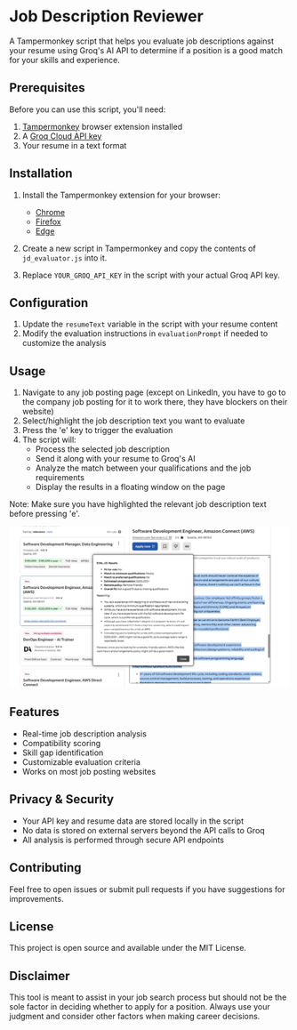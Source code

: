 # Job Description Reviewer

A Tampermonkey script that helps you evaluate job descriptions against your resume using Groq's AI API to determine if a position is a good match for your skills and experience.

## Prerequisites

Before you can use this script, you'll need:

1. [Tampermonkey](https://www.tampermonkey.net/) browser extension installed
2. A [Groq Cloud API key](https://console.groq.com/)
3. Your resume in a text format

## Installation

1. Install the Tampermonkey extension for your browser:
   - [Chrome](https://chrome.google.com/webstore/detail/tampermonkey/dhdgffkkebhmkfjojejmpbldmpobfkfo)
   - [Firefox](https://addons.mozilla.org/en-US/firefox/addon/tampermonkey/)
   - [Edge](https://microsoftedge.microsoft.com/addons/detail/tampermonkey/iikmkjmpaadaobahmlepeloendndfphd)

2. Create a new script in Tampermonkey and copy the contents of `jd_evaluator.js` into it.

3. Replace `YOUR_GROQ_API_KEY` in the script with your actual Groq API key.

## Configuration

1. Update the `resumeText` variable in the script with your resume content
2. Modify the evaluation instructions in `evaluationPrompt` if needed to customize the analysis

## Usage

1. Navigate to any job posting page (except on LinkedIn, you have to go to the company job posting for it to work there, they have blockers on their website)
2. Select/highlight the job description text you want to evaluate
3. Press the 'e' key to trigger the evaluation
4. The script will:
   - Process the selected job description
   - Send it along with your resume to Groq's AI
   - Analyze the match between your qualifications and the job requirements
   - Display the results in a floating window on the page

Note: Make sure you have highlighted the relevant job description text before pressing 'e'.

![example](./images/image.png)

## Features

- Real-time job description analysis
- Compatibility scoring
- Skill gap identification
- Customizable evaluation criteria
- Works on most job posting websites

## Privacy & Security

- Your API key and resume data are stored locally in the script
- No data is stored on external servers beyond the API calls to Groq
- All analysis is performed through secure API endpoints

## Contributing

Feel free to open issues or submit pull requests if you have suggestions for improvements.

## License

This project is open source and available under the MIT License.

## Disclaimer

This tool is meant to assist in your job search process but should not be the sole factor in deciding whether to apply for a position. Always use your judgment and consider other factors when making career decisions.
